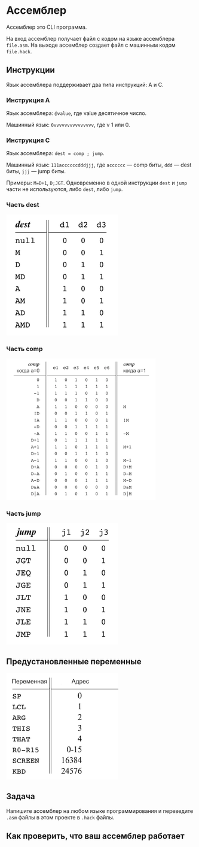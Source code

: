 # Ассемблер

Ассемблер это CLI программа.

На вход ассемблер получает файл с кодом на языке ассемблера `file.asm`. На выходе ассемблер создает файл с машинным кодом `file.hack`.

## Инструкции

Язык ассемблера поддерживает два типа инструкций: A и C.

### Инструкция А

Язык ассемблера: `@value`, где value десятичное число.

Машинный язык: `0vvvvvvvvvvvvvvv`, где v 1 или 0.

### Инструкция С

Язык ассемблера: `dest = comp ; jump`.

Машинный язык: `111accccccdddjjj`, где `acccccc` — comp биты, `ddd` — dest биты, `jjj` — jump биты.

Примеры: `M=D+1`, `D;JGT`. Одновременно в одной инструкции `dest` и `jump` части не используются, либо `dest`, либо `jump`.

### Часть dest

![dest](img/dest.png)

### Часть comp

![comp](img/comp.png)

### Часть jump

![jump](img/jump.png)

## Предустановленные переменные

![таблица предустановленных переменных](img/variables.png)

## Задача

Напишите ассемблер на любом языке программирования и переведите `.asm` файлы в этом проекте в `.hack` файлы.

## Как проверить, что ваш ассемблер работает
